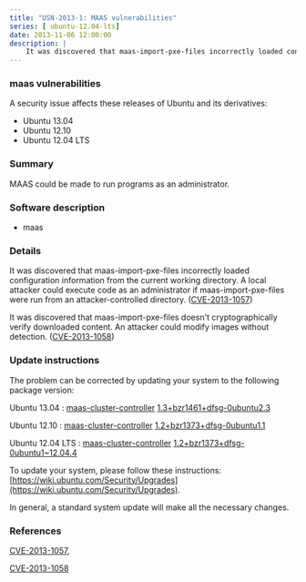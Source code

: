 ```yaml
---
title: "USN-2013-1: MAAS vulnerabilities"
series: [ ubuntu-12.04-lts]
date: 2013-11-06 12:00:00
description: |
    It was discovered that maas-import-pxe-files incorrectly loaded configuration information from the current working directory. A local attacker could execute code as an administrator if maas-import-pxe-files were run from an attacker-controlled directory. ([CVE-2013-1057](http://people.ubuntu.com/~ubuntu-security/cve/CVE-2013-1057))
--- 
```

 
### maas vulnerabilities

A security issue affects these releases of Ubuntu and its derivatives:

* Ubuntu 13.04
* Ubuntu 12.10
* Ubuntu 12.04 LTS

### Summary

MAAS could be made to run programs as an administrator. 

### Software description

* maas 

### Details

It was discovered that maas-import-pxe-files incorrectly loaded configuration information from the current working directory. A local attacker could execute code as an administrator if maas-import-pxe-files were run from an attacker-controlled directory. ([CVE-2013-1057](http://people.ubuntu.com/~ubuntu-security/cve/CVE-2013-1057))

It was discovered that maas-import-pxe-files doesn&#39;t cryptographically verify downloaded content. An attacker could modify images without detection. ([CVE-2013-1058](http://people.ubuntu.com/~ubuntu-security/cve/CVE-2013-1058)) 

### Update instructions

The problem can be corrected by updating your system to the following package version:

Ubuntu 13.04
 : [maas-cluster-controller](https://launchpad.net/ubuntu/+source/maas) <span> [1.3+bzr1461+dfsg-0ubuntu2.3](https://launchpad.net/ubuntu/+source/maas/1.3+bzr1461+dfsg-0ubuntu2.3) </span> 

Ubuntu 12.10
 : [maas-cluster-controller](https://launchpad.net/ubuntu/+source/maas) <span> [1.2+bzr1373+dfsg-0ubuntu1.1](https://launchpad.net/ubuntu/+source/maas/1.2+bzr1373+dfsg-0ubuntu1.1) </span> 

Ubuntu 12.04 LTS
 : [maas-cluster-controller](https://launchpad.net/ubuntu/+source/maas) <span> [1.2+bzr1373+dfsg-0ubuntu1~12.04.4](https://launchpad.net/ubuntu/+source/maas/1.2+bzr1373+dfsg-0ubuntu1~12.04.4) </span> 

To update your system, please follow these instructions: [https://wiki.ubuntu.com/Security/Upgrades](https://wiki.ubuntu.com/Security/Upgrades).

In general, a standard system update will make all the necessary changes. 

### References

 [CVE-2013-1057](http://people.ubuntu.com/~ubuntu-security/cve/CVE-2013-1057), 

 [CVE-2013-1058](http://people.ubuntu.com/~ubuntu-security/cve/CVE-2013-1058)
 
